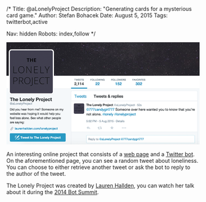 /*
Title: @aLonelyProject
Description: "Generating cards for a mysterious card game."
Author: Stefan Bohacek
Date: August 5, 2015
Tags: twitterbot,active

Nav: hidden
Robots: index,follow
*/

[![](/content/bots/twitterbots/images/aLonelyProject.png)](https://twitter.com/aLonelyProject)

An interesting online project that consists of a [web page](http://www.laurenhallden.com/lonelyproject/) and a [Twitter bot](https://twitter.com/aLonelyProject). On the aforementioned page, you can see a random tweet about loneliness. You can choose to either retrieve another tweet or ask the bot to reply to the author of the tweet.

The Lonely Project was created by [Lauren Hallden](https://twitter.com/phillylauren), you can watch her talk about it during the [2014 Bot Summit](https://www.youtube.com/watch?v=4CsYtensv94&feature=youtu.be&t=2h27m51s).
